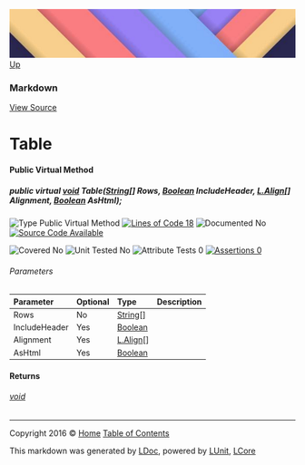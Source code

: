 ![](../Content/LDoc-banner-small.png "")
[Up](Markdown.md)

### Markdown
[View Source](../Markdown/Generators/Markdown.cs)

# Table

#### Public Virtual Method

##### public virtual <a href="https://msdn.microsoft.com/en-us/library/system.void.aspx" alt="">void</a> Table(<a href="https://msdn.microsoft.com/en-us/library/system.string.aspx" alt="">String</a>[] Rows, <a href="https://msdn.microsoft.com/en-us/library/system.boolean.aspx" alt="">Boolean</a> IncludeHeader, <a href="" alt="" target="_blank">L.Align</a>[] Alignment, <a href="https://msdn.microsoft.com/en-us/library/system.boolean.aspx" alt="">Boolean</a> AsHtml);

![Type Public Virtual Method](http://b.repl.ca/v1/Type-Public%20Virtual%20Method-Blue.png "") [![Lines of Code 18](http://b.repl.ca/v1/Lines%20of%20Code-18-blue.png "")](../Markdown/Generators/Markdown.cs#L318)    ![Documented No](http://b.repl.ca/v1/Documented-No-red.png "") [![Source Code Available](http://b.repl.ca/v1/Source%20Code-Available-brightgreen.png "")](../Markdown/Generators/Markdown.cs#L318)

![Covered No](http://b.repl.ca/v1/Covered-No-red.png "") ![Unit Tested No](http://b.repl.ca/v1/Unit%20Tested-No-lightgrey.png "") ![Attribute Tests 0](http://b.repl.ca/v1/Attribute%20Tests-0-lightgrey.png "") [![Assertions 0](http://b.repl.ca/v1/Assertions-0-lightgrey.png "")](../Markdown/Generators/Markdown.cs)

###### Parameters

Parameter | Optional | Type | Description
:---  | :---  | :---  | :--- 
Rows | No | [String](https://msdn.microsoft.com/en-us/library/system.string.aspx)[] | 
IncludeHeader | Yes | [Boolean](https://msdn.microsoft.com/en-us/library/system.boolean.aspx) | 
Alignment | Yes | <a href="" alt="" target="_blank">L.Align</a>[] | 
AsHtml | Yes | [Boolean](https://msdn.microsoft.com/en-us/library/system.boolean.aspx) | 


#### Returns

###### [void](https://msdn.microsoft.com/en-us/library/system.void.aspx)



---

Copyright 2016 &copy; [Home](../../README.md) [Table of Contents](../../TableOfContents.md)

This markdown was generated by [LDoc](https://github.com/CodeSingularity/LDoc), powered by [LUnit](https://github.com/CodeSingularity/LUnit), [LCore](https://github.com/CodeSingularity/LCore)
